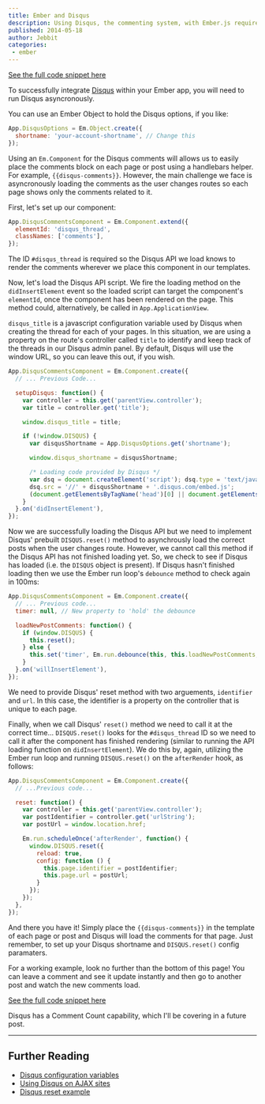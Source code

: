 ```yaml
---
title: Ember and Disqus
description: Using Disqus, the commenting system, with Ember.js requires Disqus to run asyncronously. This post will walk you through the steps you need to take to add the free commenting system to your Ember app.
published: 2014-05-18
author: Jebbit
categories:
 - ember
---
```


<a href="//gist.github.com/sir-dunxalot/e3cdcf2fd427cbe40a47" target="_blank">
  See the full code snippet here
</a>

To successfully integrate <a href="//disqus.com/" target="_blank">Disqus</a> within your Ember app, you will need to run Disqus asyncronously.

You can use an Ember Object to hold the Disqus options, if you like:

```javascript
App.DisqusOptions = Em.Object.create({
  shortname: 'your-account-shortname', // Change this
});
```

Using an `Em.Component` for the Disqus comments will allows us to easily place the comments block on each page or post using a handlebars helper. For example, `{{disqus-comments}}`. However, the main challenge we face is asyncronously loading the comments as the user changes routes so each page shows only the comments related to it.

First, let's set up our component:

```javascript
App.DisqusCommentsComponent = Em.Component.extend({
  elementId: 'disqus_thread',
  classNames: ['comments'],
});
```

The ID `#disqus_thread` is required so the Disqus API we load knows to render the comments wherever we place this component in our templates.

Now, let's load the Disqus API script. We fire the loading method on the `didInsertElement` event so the loaded script can target the component's `elementId`, once the component has been rendered on the page. This method could, alternatively, be called in `App.ApplicationView`.

`disqus_title` is a javascript configuration variable used by Disqus when creating the thread for each of your pages. In this situation, we are using a property on the route's controller called `title` to identify and keep track of the threads in our Disqus admin panel. By default, Disqus will use the window URL, so you can leave this out, if you wish.

```javascript
App.DisqusCommentsComponent = Em.Component.create({
  // ... Previous Code...

  setupDisqus: function() {
    var controller = this.get('parentView.controller');
    var title = controller.get('title');

    window.disqus_title = title;

    if (!window.DISQUS) {
      var disqusShortname = App.DisqusOptions.get('shortname');

      window.disqus_shortname = disqusShortname;

      /* Loading code provided by Disqus */
      var dsq = document.createElement('script'); dsq.type = 'text/javascript'; dsq.async = true;
      dsq.src = '//' + disqusShortname + '.disqus.com/embed.js';
      (document.getElementsByTagName('head')[0] || document.getElementsByTagName('body')[0]).appendChild(dsq);
    }
  }.on('didInsertElement'),
});
```

Now we are successfully loading the Disqus API but we need to implement Disqus' prebuilt `DISQUS.reset()` method to asynchrously load the correct posts when the user changes route. However, we cannot call this method if the Disqus API has not finished loading yet. So, we check to see if Disqus has loaded (i.e. the `DISQUS` object is present). If Disqus hasn't finished loading then we use the Ember run loop's `debounce` method to check again in 100ms:

```javascript
App.DisqusCommentsComponent = Em.Component.create({
  // ... Previous code...
  timer: null, // New property to 'hold' the debounce

  loadNewPostComments: function() {
    if (window.DISQUS) {
      this.reset();
    } else {
      this.set('timer', Em.run.debounce(this, this.loadNewPostComments, 100));
    }
  }.on('willInsertElement'),
});
```

We need to provide Disqus' reset method with two arguements, `identifier` and `url`. In this case, the identifier is a property on the controller that is unique to each page.

Finally, when we call Disqus' `reset()` method we need to call it at the correct time... `DISQUS.reset()` looks for the `#disqus_thread` ID so we need to call it after the component has finished rendering (similar to running the API loading function on `didInsertElement`). We do this by, again, utilizing the Ember run loop and running `DISQUS.reset()` on the `afterRender` hook, as follows:

```javascript
App.DisqusCommentsComponent = Em.Component.create({
  // ...Previous code...

  reset: function() {
    var controller = this.get('parentView.controller');
    var postIdentifier = controller.get('urlString');
    var postUrl = window.location.href;

    Em.run.scheduleOnce('afterRender', function() {
      window.DISQUS.reset({
        reload: true,
        config: function () {
          this.page.identifier = postIdentifier;
          this.page.url = postUrl;
        }
      });
    });
  },
});
```

And there you have it! Simply place the `{{disqus-comments}}` in the template of each page or post and Disqus will load the comments for that page. Just remember, to set up your Disqus shortname and `DISQUS.reset()` config paramaters.

For a working example, look no further than the bottom of this page! You can leave a comment and see it update instantly and then go to another post and watch the new comments load.

<a href="//gist.github.com/sir-dunxalot/e3cdcf2fd427cbe40a47" target="_blank">
  See the full code snippet here
</a>

Disqus has a Comment Count capability, which I'll be covering in a future post.

---

Further Reading
------

- [Disqus configuration variables](http://help.disqus.com/customer/portal/articles/472098-javascript-configuration-variables)
- [Using Disqus on AJAX sites](http://help.disqus.com/customer/portal/articles/472107-using-disqus-on-ajax-sites)
- [Disqus reset example](https://github.com/disqus/DISQUS-API-Recipes/blob/master/snippets/js/disqus-reset/disqus_reset.html)
